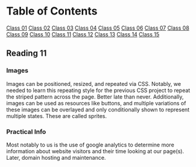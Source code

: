 # Table of Contents

[Class 01](class-01.md)
[Class 02](class-02.md)
[Class 03](class-03.md)
[Class 04](class-04.md)
[Class 05](class-05.md)
[Class 06](class-06.md)
[Class 07](class-07.md)
[Class 08](class-08.md)
[Class 09](class-09.md)
[Class 10](class-10.md)
[Class 11](class-11.md)
[Class 12](class-12.md)
[Class 13](class-13.md)
[Class 14](class-14.md)
[Class 15](class-15.md)

## Reading 11

### Images

Images can be positioned, resized, and  repeated via CSS. Notably, we needed to learn this repeating style for the previous CSS project to repeat the striped pattern across the page. Better late than never. Additionally, images can be used as resources like buttons, and multiple variations of these images can be overlayed and only conditionally shown to represent multiple states. These are called sprites.

### Practical Info

Most notably to us is the use of google analytics to determine more information about website visitors and their time looking at our page(s). Later, domain hosting and maintenance.
